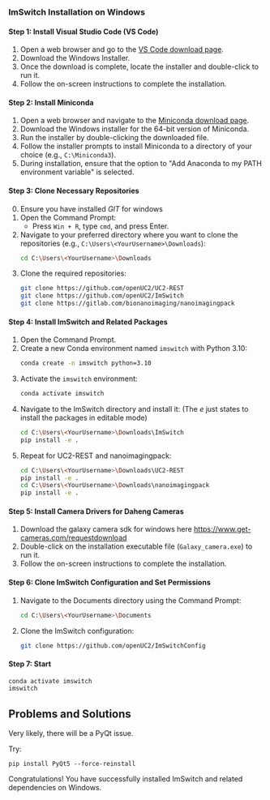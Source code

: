 ### ImSwitch Installation on Windows

#### Step 1: Install Visual Studio Code (VS Code)

1. Open a web browser and go to the [VS Code download page](https://code.visualstudio.com/Download).
2. Download the Windows Installer.
3. Once the download is complete, locate the installer and double-click to run it.
4. Follow the on-screen instructions to complete the installation.

#### Step 2: Install Miniconda

1. Open a web browser and navigate to the [Miniconda download page](https://docs.conda.io/en/latest/miniconda.html).
2. Download the Windows installer for the 64-bit version of Miniconda.
3. Run the installer by double-clicking the downloaded file.
4. Follow the installer prompts to install Miniconda to a directory of your choice (e.g., `C:\Miniconda3`).
5. During installation, ensure that the option to "Add Anaconda to my PATH environment variable" is selected.

#### Step 3: Clone Necessary Repositories

0. Ensure you have installed *GIT* for windows
1. Open the Command Prompt:
   - Press `Win + R`, type `cmd`, and press Enter.
2. Navigate to your preferred directory where you want to clone the repositories (e.g., `C:\Users\<YourUsername>\Downloads`):
   ```bash
   cd C:\Users\<YourUsername>\Downloads
   ```
3. Clone the required repositories:
   ```bash
   git clone https://github.com/openUC2/UC2-REST
   git clone https://github.com/openUC2/ImSwitch
   git clone https://gitlab.com/bionanoimaging/nanoimagingpack
   ```

#### Step 4: Install ImSwitch and Related Packages

1. Open the Command Prompt.
2. Create a new Conda environment named `imswitch` with Python 3.10:
   ```bash
   conda create -n imswitch python=3.10
   ```
3. Activate the `imswitch` environment:
   ```bash
   conda activate imswitch
   ```
4. Navigate to the ImSwitch directory and install it:
(The *e* just states to install the packages in editable mode)
   ```bash
   cd C:\Users\<YourUsername>\Downloads\ImSwitch
   pip install -e .
   ```
5. Repeat for UC2-REST and nanoimagingpack:
   ```bash
   cd C:\Users\<YourUsername>\Downloads\UC2-REST
   pip install -e .
   cd C:\Users\<YourUsername>\Downloads\nanoimagingpack
   pip install -e .
   ```

#### Step 5: Install Camera Drivers for Daheng Cameras

1. Download the galaxy camera sdk for windows here https://www.get-cameras.com/requestdownload
2. Double-click on the installation executable file (`Galaxy_camera.exe`) to run it.
3. Follow the on-screen instructions to complete the installation.

#### Step 6: Clone ImSwitch Configuration and Set Permissions

1. Navigate to the Documents directory using the Command Prompt:
   ```bash
   cd C:\Users\<YourUsername>\Documents
   ```
2. Clone the ImSwitch configuration:
   ```bash
   git clone https://github.com/openUC2/ImSwitchConfig
   ```

#### Step 7: Start

```bash
conda activate imswitch
imswitch
```

## Problems and Solutions

Very likely, there will be a PyQt issue.

Try:
```
pip install PyQt5 --force-reinstall
```


Congratulations! You have successfully installed ImSwitch and related dependencies on Windows.
